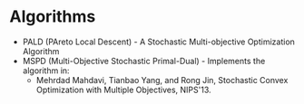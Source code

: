 # Algorithms

* PALD (PAreto Local Descent) - A Stochastic Multi-objective Optimization Algorithm
* MSPD (Multi-Objective Stochastic Primal-Dual) - Implements the algorithm in:
  * Mehrdad Mahdavi, Tianbao Yang, and Rong Jin, Stochastic Convex Optimization with Multiple Objectives, NIPS'13.
